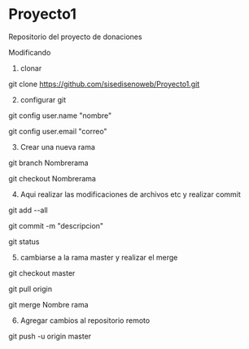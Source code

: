 # Proyecto1
Repositorio del proyecto de donaciones

Modificando

1) clonar

git clone https://github.com/sisedisenoweb/Proyecto1.git

2) configurar git

git config user.name "nombre"

git config user.email "correo"

3) Crear una nueva rama

git branch Nombrerama

git checkout Nombrerama

4) Aqui realizar las modificaciones de archivos etc y realizar commit

git add --all

git commit -m "descripcion"

git status


5) cambiarse a la rama master y realizar el merge

git checkout master

git pull origin

git merge Nombre rama

6) Agregar cambios al repositorio remoto

git push -u origin master

